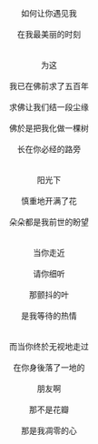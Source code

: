 <br/>
<center>如何让你遇见我</center><br/>
<center>在我最美丽的时刻</center><br/>
<br/>
<center>为这</center><br/>
<center>我已在佛前求了五百年</center><br/>
<center>求佛让我们结一段尘缘</center><br/>
<center>佛於是把我化做一棵树</center><br/>
<center>长在你必经的路旁</center><br/>
<br/>
<center>阳光下</center><br/>
<center>慎重地开满了花</center><br/>
<center>朵朵都是我前世的盼望</center><br/>
<br/>
<center>当你走近</center><br/>
<center>请你细听</center><br/>
<center>那颤抖的叶</center><br/>
<center>是我等待的热情</center><br/>
<br/>
<center>而当你终於无视地走过</center><br/>
<center>在你身後落了一地的</center><br/>
<center>朋友啊</center><br/>
<center>那不是花瓣</center><br/>
<center>那是我凋零的心</center>
